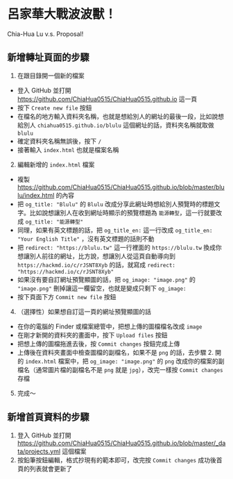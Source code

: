 # 呂家華大戰波波獸！
Chia-Hua Lu v.s. Proposal!

## 新增轉址頁面的步驟

1. 在跟目錄開一個新的檔案
  - 登入 GitHub 並打開 https://github.com/ChiaHua0515/ChiaHua0515.github.io 這一頁
  - 按下 `Create new file` 按鈕
  - 在檔名的地方輸入資料夾名稱，也就是想給別人的網址的最後一段，比如說想給別人 `chiahua0515.github.io/blulu` 這個網址的話，資料夾名稱就取做 `blulu`
  - 確定資料夾名稱無誤後，按下 `/`
  - 接著輸入 `index.html` 也就是檔案名稱
2. 編輯新增的 `index.html` 檔案
  - 複製 https://github.com/ChiaHua0515/ChiaHua0515.github.io/blob/master/blulu/index.html 的內容
  - 把 `og_title: "Blulu"` 的 `Blulu` 改成分享此網址時想給別人預覽時的標題文字。比如說想讓別人在收到網址時顯示的預覽標題為 `能源轉型`，這一行就要改成 `og_title: "能源轉型"`
  - 同理，如果有英文標題的話，把 `og_title_en:` 這一行改成 `og_title_en: "Your English Title"` ，沒有英文標題的話則不動
  - 把 `redirect: "https://blulu.tw"` 這一行裡面的 `https://blulu.tw` 換成你想讓別人前往的網址，比方說，想讓別人從這頁自動導向到 `https://hackmd.io/c/rJSNT8Xyb` 的話，就寫成 `redirect: "https://hackmd.io/c/rJSNT8Xyb"`
  - 如果沒有要自訂網址預覽顯圖的話，把 `og_image: "image.png"` 的 `"image.png"` 刪掉讓這一欄留空，也就是變成只剩下 `og_image:`
  - 按下頁面下方 `Commit new file` 按鈕
4. （選擇性）如果想自訂這一頁的網址預覽顯圖的話
  - 在你的電腦的 Finder 或檔案總管中，把想上傳的圖檔檔名改成 `image`
  - 在剛才新開的資料夾的畫面中，按下 `Upload files` 按鈕
  - 把想上傳的圖檔拖進去後，按 `Commit changes` 按鈕完成上傳
  - 上傳後在資料夾畫面中檢查圖檔的副檔名，如果不是 `png` 的話，去步驟 2. 開的 `index.html` 檔案中，把 `og_image: "image.png"` 的 `png` 改成你的檔案的副檔名（通常圖片檔的副檔名不是 `png` 就是 `jpg`），改完一樣按 `Commit changes` 存檔
5. 完成～

## 新增首頁資料的步驟

1. 登入 GitHub 並打開 https://github.com/ChiaHua0515/ChiaHua0515.github.io/blob/master/_data/projects.yml 這個檔案
2. 按鉛筆按鈕編輯，格式抄現有的範本即可，改完按 `Commit changes` 成功後首頁的列表就會更新了
